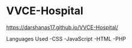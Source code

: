 # VVCE-Hospital
https://darshanas17.github.io/VVCE-Hospital/


Languages Used
-CSS
-JavaScript 
-HTML
-PHP
